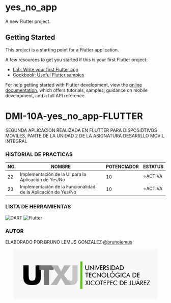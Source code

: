 # yes_no_app

A new Flutter project.

## Getting Started

This project is a starting point for a Flutter application.

A few resources to get you started if this is your first Flutter project:

- [Lab: Write your first Flutter app](https://docs.flutter.dev/get-started/codelab)
- [Cookbook: Useful Flutter samples](https://docs.flutter.dev/cookbook)

For help getting started with Flutter development, view the
[online documentation](https://docs.flutter.dev/), which offers tutorials,
samples, guidance on mobile development, and a full API reference.



# DMI-10A-yes_no_app-FLUTTER
SEGUNDA APLICACION REALIZADA EN FLUTTER PARA DISPOSIDTIVOS MOVILES, PARTE DE LA UNIDAD 2 DE LA ASIGNATURA DESARRLLO MOVIL INTEGRAL 



### HISTORIAL DE PRACTICAS
|NO.|NOMBRE|POTENCIADOR|ESTATUS|
|--|--|--|--|
|22|Implementación de la UI para la Aplicación de Yes/No | 10 |⭐ACTIVA |
|23| Implementación de la Funcionalidad de la Aplicación de Yes/No | 10|⭐ACTIVA|


### LISTA DE HERRAMIENTAS
![DART](https://img.shields.io/badge/Dart-0175c2?style=for-the-badge&logo=dart&logoColor=white)
![Flutter](https://img.shields.io/badge/Flutter-02569B?style=for-the-badge&logo=flutter&logoColor=white)

### AUTOR
ELABORADO POR BRUNO LEMUS GONZALEZ [@brunolemus](https://github.com/beunolemus)







<div align="center">

 ![Imagen 1](https://github.com/JonaIbarra/Recursos-Humanos/blob/America/Documentation/LOGO%20UNIVERSIDAD%201.jpeg)    
